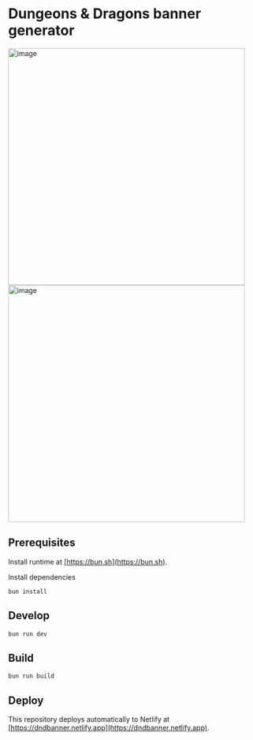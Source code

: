 # Dungeons & Dragons banner generator

<img width="480" alt="image" src="https://github.com/gillesdemey/dnd.banner/assets/868844/208fd31e-8d7d-46c7-bb13-74b64b17fc95">
<img width="480" alt="image" src="https://github.com/gillesdemey/dnd.banner/assets/868844/c4a6221e-0fde-49a5-a40d-f68d9812c86e">


## Prerequisites

Install runtime at [https://bun.sh](https://bun.sh).

Install dependencies

`bun install`

## Develop

`bun run dev`

## Build

`bun run build`

## Deploy

This repository deploys automatically to Netlify at [https://dndbanner.netlify.app](https://dndbanner.netlify.app).
